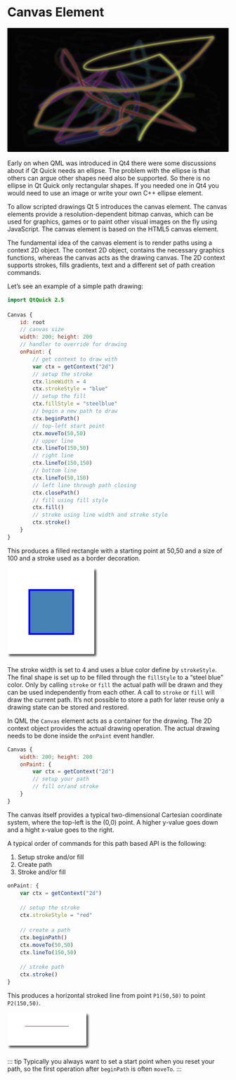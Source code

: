 # Canvas Element


![image](./assets/glowlines.png)

Early on when QML was introduced in Qt4 there were some discussions about if Qt Quick needs an ellipse. The problem with the ellipse is that others can argue other shapes need also be supported. So there is no ellipse in Qt Quick only rectangular shapes. If you needed one in Qt4 you would need to use an image or write your own C++ ellipse element.

To allow scripted drawings Qt 5 introduces the canvas element. The canvas elements provide a resolution-dependent bitmap canvas, which can be used for graphics, games or to paint other visual images on the fly using JavaScript. The canvas element is based on the HTML5 canvas element.

The fundamental idea of the canvas element is to render paths using a context 2D object. The context 2D object, contains the necessary graphics functions, whereas the canvas acts as the drawing canvas. The 2D context supports strokes, fills gradients, text and a different set of path creation commands.

Let’s see an example of a simple path drawing:

```qml
import QtQuick 2.5

Canvas {
    id: root
    // canvas size
    width: 200; height: 200
    // handler to override for drawing
    onPaint: {
        // get context to draw with
        var ctx = getContext("2d")
        // setup the stroke
        ctx.lineWidth = 4
        ctx.strokeStyle = "blue"
        // setup the fill
        ctx.fillStyle = "steelblue"
        // begin a new path to draw
        ctx.beginPath()
        // top-left start point
        ctx.moveTo(50,50)
        // upper line
        ctx.lineTo(150,50)
        // right line
        ctx.lineTo(150,150)
        // bottom line
        ctx.lineTo(50,150)
        // left line through path closing
        ctx.closePath()
        // fill using fill style
        ctx.fill()
        // stroke using line width and stroke style
        ctx.stroke()
    }
}
```

This produces a filled rectangle with a starting point at 50,50 and a size of 100 and a stroke used as a border decoration.



![image](./assets/rectangle.png)

The stroke width is set to 4 and uses a blue color define by `strokeStyle`. The final shape is set up to be filled through the `fillStyle` to a “steel blue” color. Only by calling `stroke` or `fill` the actual path will be drawn and they can be used independently from each other. A call to `stroke` or `fill` will draw the current path. It’s not possible to store a path for later reuse only a drawing state can be stored and restored.

In QML the `Canvas` element acts as a container for the drawing. The 2D context object provides the actual drawing operation. The actual drawing needs to be done inside the `onPaint` event handler.

```qml
Canvas {
    width: 200; height: 200
    onPaint: {
        var ctx = getContext("2d")
        // setup your path
        // fill or/and stroke
    }
}
```

The canvas itself provides a typical two-dimensional Cartesian coordinate system, where the top-left is the (0,0) point. A higher y-value goes down and a hight x-value goes to the right.

A typical order of commands for this path based API is the following:


1. Setup stroke and/or fill
2. Create path
3. Stroke and/or fill

```qml
onPaint: {
    var ctx = getContext("2d")

    // setup the stroke
    ctx.strokeStyle = "red"

    // create a path
    ctx.beginPath()
    ctx.moveTo(50,50)
    ctx.lineTo(150,50)

    // stroke path
    ctx.stroke()
}
```

This produces a horizontal stroked line from point `P1(50,50)` to point `P2(150,50)`.



![image](./assets/line.png)

::: tip
Typically you always want to set a start point when you reset your path, so the first operation after `beginPath` is often `moveTo`.
:::

